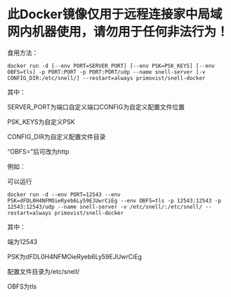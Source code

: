 # 此Docker镜像仅用于远程连接家中局域网内机器使用，请勿用于任何非法行为！

食用方法：

```
docker run -d [--env PORT=SERVER_PORT] [--env PSK=PSK_KEYS] [--env OBFS=tls] -p PORT:PORT -p PORT:PORT/udp --name snell-server [-v CONFIG_DIR:/etc/snell/] --restart=always primovist/snell-docker
```


其中：

SERVER_PORT为端口自定义端口CONFIG为自定义配置文件位置

PSK_KEYS为自定义PSK

CONFIG_DIR为自定义配置文件目录

“OBFS=”后可改为http

例如：

可以运行
```
docker run -d --env PORT=12543 --env PSK=dFDL0H4NFMOieRyeb6Ly59EJUwrCiEg --env OBFS=tls -p 12543:12543 -p 12543:12543/udp --name snell-server -v /etc/snell/:/etc/snell/ --restart=always primovist/snell-docker
```

其中：

端为12543

PSK为dFDL0H4NFMOieRyeb6Ly59EJUwrCiEg

配置文件目录为/etc/snell/

OBFS为tls
